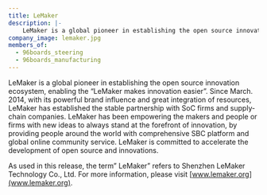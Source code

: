 ```yaml
---
title: LeMaker
description: |-
    LeMaker is a global pioneer in establishing the open source innovation ecosystem, enabling the “LeMaker makes innovation easier”.
company_image: lemaker.jpg
members_of:
  - 96boards_steering
  - 96boards_manufacturing
---
```

LeMaker is a global pioneer in establishing the open source innovation ecosystem, enabling the “LeMaker makes innovation easier”. Since March. 2014, with its powerful brand influence and great integration of resources, LeMaker has established the stable partnership with SoC firms and supply­chain companies. LeMaker has been empowering the makers and people or firms with new ideas to always stand at the forefront of innovation, by providing people around the world with comprehensive SBC platform and global on­line community service. LeMaker is committed to accelerate the development of open source and innovations.

As used in this release, the term” LeMaker” refers to Shenzhen LeMaker Technology Co., Ltd. For more information, please visit [www.lemaker.org](www.lemaker.org).